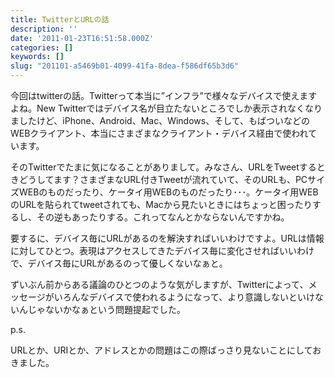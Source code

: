 ```yaml
---
title: TwitterとURLの話
description: ''
date: '2011-01-23T16:51:58.000Z'
categories: []
keywords: []
slug: "201101-a5469b01-4099-41fa-8dea-f586df65b3d6"
---
```

今回はtwitterの話。Twitterって本当に”インフラ”で様々なデバイスで使えますよね。New Twitterではデバイス名が目立たないところでしか表示されなくなりましたけど、iPhone、Android、Mac、Windows、そして、もばついなどのWEBクライアント、本当にさまざまなクライアント・デバイス経由で使われています。

そのTwitterでたまに気になることがありまして。みなさん、URLをTweetするときどうしてます？さまざまなURL付きTweetが流れていて、そのURLも、PCサイズWEBのものだったり、ケータイ用WEBのものだったり･･･。ケータイ用WEBのURLを貼られてtweetされても、Macから見たいときにはちょっと困ったりするし、その逆もあったりする。これってなんとかならないんですかね。

要するに、デバイス毎にURLがあるのを解決すればいいわけですよ。URLは情報に対してひとつ。表現はアクセスしてきたデバイス毎に変化させればいいわけで、デバイス毎にURLがあるのって優しくないなぁと。

ずいぶん前からある議論のひとつのような気がしますが、Twitterによって、メッセージがいろんなデバイスで使われるようになって、より意識しないといけないんじゃないかなぁという問題提起でした。

p.s.

URLとか、URIとか、アドレスとかの問題はこの際ばっさり見ないことにしておきました。